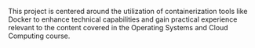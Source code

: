 This project is centered around the utilization of containerization tools like Docker to enhance technical capabilities and gain practical experience relevant to the content covered in the Operating Systems and Cloud Computing course.

